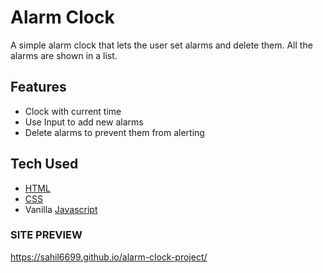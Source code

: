 # Alarm Clock

A simple alarm clock that lets the user set alarms and delete them. All the alarms are shown in a list.

## Features

- Clock with current time
- Use Input to add new alarms
- Delete alarms to prevent them from alerting

## Tech Used

- [HTML](https://en.wikipedia.org/wiki/HTML)
- [CSS](https://en.wikipedia.org/wiki/CSS)
- Vanilla [Javascript](https://www.javascript.com/)

### SITE PREVIEW

https://sahil6699.github.io/alarm-clock-project/
